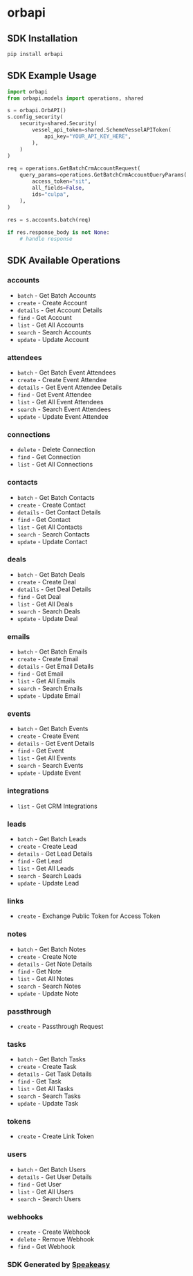 # orbapi

<!-- Start SDK Installation -->
## SDK Installation

```bash
pip install orbapi
```
<!-- End SDK Installation -->

## SDK Example Usage
<!-- Start SDK Example Usage -->
```python
import orbapi
from orbapi.models import operations, shared

s = orbapi.OrbAPI()
s.config_security(
    security=shared.Security(
        vessel_api_token=shared.SchemeVesselAPIToken(
            api_key="YOUR_API_KEY_HERE",
        ),
    )
)
    
req = operations.GetBatchCrmAccountRequest(
    query_params=operations.GetBatchCrmAccountQueryParams(
        access_token="sit",
        all_fields=False,
        ids="culpa",
    ),
)
    
res = s.accounts.batch(req)

if res.response_body is not None:
    # handle response
```
<!-- End SDK Example Usage -->

<!-- Start SDK Available Operations -->
## SDK Available Operations

### accounts

* `batch` - Get Batch Accounts
* `create` - Create Account
* `details` - Get Account Details
* `find` - Get Account
* `list` - Get All Accounts
* `search` - Search Accounts
* `update` - Update Account

### attendees

* `batch` - Get Batch Event Attendees
* `create` - Create Event Attendee
* `details` - Get Event Attendee Details
* `find` - Get Event Attendee
* `list` - Get All Event Attendees
* `search` - Search Event Attendees
* `update` - Update Event Attendee

### connections

* `delete` - Delete Connection
* `find` - Get Connection
* `list` - Get All Connections

### contacts

* `batch` - Get Batch Contacts
* `create` - Create Contact
* `details` - Get Contact Details
* `find` - Get Contact
* `list` - Get All Contacts
* `search` - Search Contacts
* `update` - Update Contact

### deals

* `batch` - Get Batch Deals
* `create` - Create Deal
* `details` - Get Deal Details
* `find` - Get Deal
* `list` - Get All Deals
* `search` - Search Deals
* `update` - Update Deal

### emails

* `batch` - Get Batch Emails
* `create` - Create Email
* `details` - Get Email Details
* `find` - Get Email
* `list` - Get All Emails
* `search` - Search Emails
* `update` - Update Email

### events

* `batch` - Get Batch Events
* `create` - Create Event
* `details` - Get Event Details
* `find` - Get Event
* `list` - Get All Events
* `search` - Search Events
* `update` - Update Event

### integrations

* `list` - Get CRM Integrations

### leads

* `batch` - Get Batch Leads
* `create` - Create Lead
* `details` - Get Lead Details
* `find` - Get Lead
* `list` - Get All Leads
* `search` - Search Leads
* `update` - Update Lead

### links

* `create` - Exchange Public Token for Access Token

### notes

* `batch` - Get Batch Notes
* `create` - Create Note
* `details` - Get Note Details
* `find` - Get Note
* `list` - Get All Notes
* `search` - Search Notes
* `update` - Update Note

### passthrough

* `create` - Passthrough Request

### tasks

* `batch` - Get Batch Tasks
* `create` - Create Task
* `details` - Get Task Details
* `find` - Get Task
* `list` - Get All Tasks
* `search` - Search Tasks
* `update` - Update Task

### tokens

* `create` - Create Link Token

### users

* `batch` - Get Batch Users
* `details` - Get User Details
* `find` - Get User
* `list` - Get All Users
* `search` - Search Users

### webhooks

* `create` - Create Webhook
* `delete` - Remove Webhook
* `find` - Get Webhook

<!-- End SDK Available Operations -->

### SDK Generated by [Speakeasy](https://docs.speakeasyapi.dev/docs/using-speakeasy/client-sdks)
